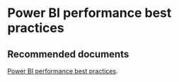   <properties
	pageTitle="power bi performance best practices"
	description="power bi performance best practices"
	service="microsoft.PowerBIDedicated"
	resource="capacities"
	authors="pjfreitas"
	ms.author="pfreitas"	
	displayOrder="530"
	selfHelpType="generic"
	supportTopicIds="32628134"
	productPesIds="16334"
	cloudEnvironments="public, MoonCake, fairfax" 
	articleId="7ae1409a-4ec6-3200-6ca3-b3ff1d13b1f6"
/>

# Power BI performance best practices

## **Recommended documents**

[Power BI performance best practices](https://docs.microsoft.com/power-bi/power-bi-reports-performance).<br>